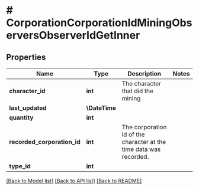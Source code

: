 # # CorporationCorporationIdMiningObserversObserverIdGetInner

## Properties

Name | Type | Description | Notes
------------ | ------------- | ------------- | -------------
**character_id** | **int** | The character that did the mining |
**last_updated** | **\DateTime** |  |
**quantity** | **int** |  |
**recorded_corporation_id** | **int** | The corporation id of the character at the time data was recorded. |
**type_id** | **int** |  |

[[Back to Model list]](../../README.md#models) [[Back to API list]](../../README.md#endpoints) [[Back to README]](../../README.md)
